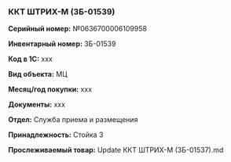 ### ККТ ШТРИХ-М (ЗБ-01539)  </br>

**Серийный номер:** №0636700006109958 </br>

**Инвентарный номер:** ЗБ-01539 </br>

**Код в 1С:** xxx </br> 

**Вид объекта:** МЦ

**Месяц/год покупки:** xxx </br>

**Документы:** xxx </br>

**Отдел:** Служба приема и размещения  </br>

**Принадлежность:** Стойка 3 </br>

**Прослеживаемый товар:** Update ККТ ШТРИХ-М (ЗБ-01537).md

